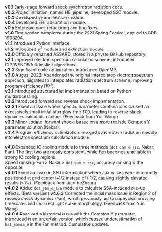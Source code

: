 **v0.1**  Early-stage forward shock synchrotron radiation code.  
**v0.2**  Project initiation, named HE_pipeline, developed SSC module.  
**v0.3**  Developed $\gamma\gamma$ annihilation module.  
**v0.4**  Developed EBL absorption module.  
**v0.x**  Extensive code refactoring and bug fixes.  
**v1.0**  First version completed during the 2021 Spring Festival, applied to GRB 190829A.  
**v1.1**  Introduced Python interface.  
**v1.2**  Introduced $\chi^2$ module and extinction module.  
**v2.0**  Officially renamed ASGARD, stored in a private GitHub repository.  
**v2.1**  Improved electron spectrum calculation scheme, introduced CIP/WENO5/full-implicit algorithms.  
**v2.2**  Significant code optimization, introduced OpenMP.  
**v3.0**  August 2022: Abandoned the original interpolated electron spectrum approach, migrated to interpolated radiation spectrum scheme, improving program efficiency ($10^3$).  
**v3.1**  Introduced structured jet implementation based on Python multiprocessing.  
**v3.2**  Introduced forward and reverse shock implementation.  
**v3.2.1**  Fixed an issue where specific parameter combinations caused an excessively small initial afterglow time T00, leading to reverse shock dynamics calculation failure. (Feedback from Yun Wang)  
**v3.3**  Minor update (forward shock) based on a more realistic Compton Y parameter solution (Nakar).  
**v3.4**  Program efficiency optimization: merged synchrotron radiation module into electron spectrum calculation module.  

**v4.0**  Expanded IC cooling module to three methods (`dot_gam_e_ssc`, Nakar, Fan). The first two are nearly consistent, while Fan becomes unreliable in strong IC cooling regions.  
Speed ranking: Fan > Nakar > `dot_gam_e_ssc`; accuracy ranking is the opposite.  
**v4.0.1**  Fixed an issue in SED interpolation where flux values were incorrectly positioned at grid center i+1/2 instead of i-1/2, causing slightly elevated results (<1%). (Feedback from Jian-heZheng)  
**v4.0.2**  Added `dot_gam_e_ssa` module to calculate SSA-induced pile-up effects. (Beta version)
**v4.0.3**  Corrected the initial mass issue in Region 2 of reverse shock dynamics (Yan), which previously led to unphysical crossing timescales and incorrect light curve morphology. (Feedback from Yun Wang)  
**v4.0.4**  Resolved a historical issue with the Compton Y parameter, introduced in an uncertain version, which caused underestimation of `hat_gamma_e` in the Fan method. Cumulative updates.

